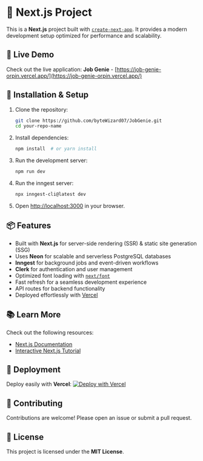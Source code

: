 # 🚀 Next.js Project

This is a **Next.js** project built with [`create-next-app`](https://github.com/vercel/next.js/tree/canary/packages/create-next-app). It provides a modern development setup optimized for performance and scalability.

## 🚀 Live Demo

Check out the live application: **Job Genie** - [https://job-genie-orpin.vercel.app/](https://job-genie-orpin.vercel.app/)

## 🔧 Installation & Setup

1. Clone the repository:
   ```bash
   git clone https://github.com/byteWizard07/JobGenie.git
   cd your-repo-name
   ```
2. Install dependencies:
   ```bash
   npm install  # or yarn install
   ```
3. Run the development server:
   ```bash
   npm run dev
   ```
4. Run the inngest server:
   ```bash
   npx inngest-cli@latest dev
   ```
   
5. Open [http://localhost:3000](http://localhost:3000) in your browser.

## 📦 Features
- Built with **Next.js** for server-side rendering (SSR) & static site generation (SSG)
- Uses **Neon** for scalable and serverless PostgreSQL databases
- **Inngest** for background jobs and event-driven workflows
- **Clerk** for authentication and user management
- Optimized font loading with [`next/font`](https://nextjs.org/docs/app/building-your-application/optimizing/fonts)
- Fast refresh for a seamless development experience
- API routes for backend functionality
- Deployed effortlessly with [Vercel](https://vercel.com)   

## 📚 Learn More
Check out the following resources:
- [Next.js Documentation](https://nextjs.org/docs)
- [Interactive Next.js Tutorial](https://nextjs.org/learn)

## 🚀 Deployment
Deploy easily with **Vercel**:
[![Deploy with Vercel](https://vercel.com/button)](https://vercel.com/new?utm_source=create-next-app)

## 🤝 Contributing
Contributions are welcome! Please open an issue or submit a pull request.

## 📝 License
This project is licensed under the **MIT License**.

